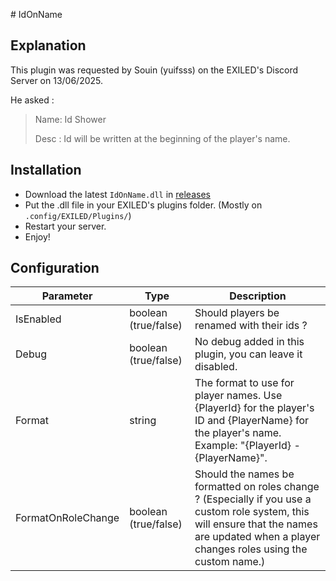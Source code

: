 ﻿﻿# IdOnName
## Explanation
This plugin was requested by Souin (yuifsss) on the EXILED's Discord Server on 13/06/2025.

He asked :
> Name: Id Shower
> 
> Desc : Id will be written at the beginning of the player's name.

## Installation
- Download the latest `IdOnName.dll` in [releases](https://github.com/tgbhy/IdOnName/releases)
- Put the .dll file in your EXILED's plugins folder. (Mostly on `.config/EXILED/Plugins/`)
- Restart your server.
- Enjoy!

## Configuration
| Parameter | Type | Description |
| --- | --- | --- |
| IsEnabled | boolean (true/false) | Should players be renamed with their ids ? | 
| Debug | boolean (true/false) | No debug added in this plugin, you can leave it disabled. |
| Format | string | The format to use for player names. Use {PlayerId} for the player's ID and {PlayerName} for the player's name. Example: "{PlayerId} - {PlayerName}". |
| FormatOnRoleChange | boolean (true/false) | Should the names be formatted on roles change ? (Especially if you use a custom role system, this will ensure that the names are updated when a player changes roles using the custom name.) |